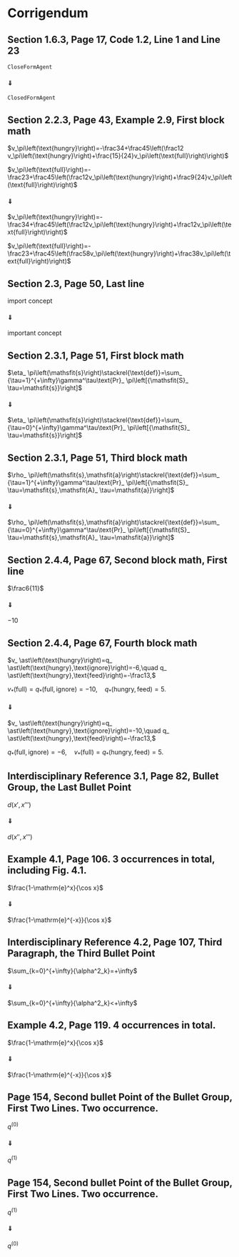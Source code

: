 # Corrigendum


## Section 1.6.3, Page 17, Code 1.2, Line 1 and Line 23

```CloseFormAgent```

#### $\Downarrow$

```ClosedFormAgent```


## Section 2.2.3, Page 43, Example 2.9, First block math

$v_\pi\left(\text{hungry}\right)=-\frac34+\frac45\left(\frac12 v_\pi\left(\text{hungry}\right)+\frac{15}{24}v_\pi\left(\text{full}\right)\right)$

$v_\pi\left(\text{full}\right)=-\frac23+\frac45\left(\frac12v_\pi\left(\text{hungry}\right)+\frac9{24}v_\pi\left(\text{full}\right)\right)$

#### $\Downarrow$

$v_\pi\left(\text{hungry}\right)=-\frac34+\frac45\left(\frac12v_\pi\left(\text{hungry}\right)+\frac12v_\pi\left(\text{full}\right)\right)$

$v_\pi\left(\text{full}\right)=-\frac23+\frac45\left(\frac58v_\pi\left(\text{hungry}\right)+\frac38v_\pi\left(\text{full}\right)\right)$


## Section 2.3, Page 50, Last line

import concept

#### $\Downarrow$

important concept


## Section 2.3.1, Page 51, First block math

$\eta_ \pi\left(\mathsfit{s}\right)\stackrel{\text{def}}=\sum_ {\tau=1}^{+\infty}\gamma^\tau\text{Pr}_ \pi\left[{\mathsfit{S}_ \tau=\mathsfit{s}}\right]$

#### $\Downarrow$

$\eta_ \pi\left(\mathsfit{s}\right)\stackrel{\text{def}}=\sum_ {\tau=0}^{+\infty}\gamma^\tau\text{Pr}_ \pi\left[{\mathsfit{S}_ \tau=\mathsfit{s}}\right]$


## Section 2.3.1, Page 51, Third block math

$\rho_ \pi\left(\mathsfit{s},\mathsfit{a}\right)\stackrel{\text{def}}=\sum_ {\tau=1}^{+\infty}\gamma^\tau\text{Pr}_ \pi\left[{\mathsfit{S}_ \tau=\mathsfit{s},\mathsfit{A}_ \tau=\mathsfit{a}}\right]$

#### $\Downarrow$

$\rho_ \pi\left(\mathsfit{s},\mathsfit{a}\right)\stackrel{\text{def}}=\sum_ {\tau=0}^{+\infty}\gamma^\tau\text{Pr}_ \pi\left[{\mathsfit{S}_ \tau=\mathsfit{s},\mathsfit{A}_ \tau=\mathsfit{a}}\right]$


## Section 2.4.4, Page 67, Second block math, First line

$\frac6{11}$

#### $\Downarrow$

$-10$


## Section 2.4.4, Page 67, Fourth block math

$v_ \ast\left(\text{hungry}\right)=q_ \ast\left(\text{hungry},\text{ignore}\right)=-6,\quad q_ \ast\left(\text{hungry},\text{feed}\right)=-\frac13,$

$v_ \ast\left(\text{full}\right)=q_ \ast\left(\text{full},\text{ignore}\right)=-10,\quad q_ \ast\left(\text{hungry},\text{feed}\right)=5.$

#### $\Downarrow$

$v_ \ast\left(\text{hungry}\right)=q_ \ast\left(\text{hungry},\text{ignore}\right)=-10,\quad q_ \ast\left(\text{hungry},\text{feed}\right)=-\frac13,$

$q_ \ast\left(\text{full},\text{ignore}\right)=-6,\quad v_ \ast\left(\text{full}\right)=q_ \ast\left(\text{hungry},\text{feed}\right)=5.$


## Interdisciplinary Reference 3.1, Page 82, Bullet Group, the Last Bullet Point

$d\left(\mathsfit{x}',\mathsfit{x}'''\right)$

#### $\Downarrow$

$d\left(\mathsfit{x}'',\mathsfit{x}'''\right)$


## Example 4.1, Page 106. 3 occurrences in total, including Fig. 4.1.

$\frac{1-\mathrm{e}^x}{\cos x}$

#### $\Downarrow$

$\frac{1-\mathrm{e}^{-x}}{\cos x}$


## Interdisciplinary Reference 4.2, Page 107, Third Paragraph, the Third Bullet Point

$\sum_{k=0}^{+\infty}{\alpha^2_k}=+\infty$

#### $\Downarrow$

$\sum_{k=0}^{+\infty}{\alpha^2_k}<+\infty$


## Example 4.2, Page 119. 4 occurrences in total.

$\frac{1-\mathrm{e}^x}{\cos x}$

#### $\Downarrow$

$\frac{1-\mathrm{e}^{-x}}{\cos x}$


## Page 154, Second bullet Point of the Bullet Group, First Two Lines. Two occurrence.

$q^{(0)}$

#### $\Downarrow$

$q^{(1)}$


## Page 154, Second bullet Point of the Bullet Group, First Two Lines. Two occurrence.

$q^{(1)}$

#### $\Downarrow$

$q^{(0)}$
